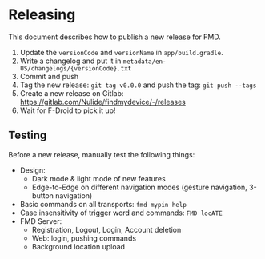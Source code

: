 # Releasing

This document describes how to publish a new release for FMD.

1. Update the `versionCode` and `versionName` in `app/build.gradle`.
2. Write a changelog and put it in `metadata/en-US/changelogs/{versionCode}.txt`
2. Commit and push
3. Tag the new release: `git tag v0.0.0` and push the tag: `git push --tags`
4. Create a new release on Gitlab: https://gitlab.com/Nulide/findmydevice/-/releases
5. Wait for F-Droid to pick it up!

## Testing

Before a new release, manually test the following things:

- Design:
  - Dark mode & light mode of new features
  - Edge-to-Edge on different navigation modes (gesture navigation, 3-button navigation)
- Basic commands on all transports: `fmd mypin help`
- Case insensitivity of trigger word and commands: `FMD locATE`
- FMD Server:
  - Registration, Logout, Login, Account deletion
  - Web: login, pushing commands
  - Background location upload
